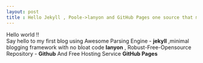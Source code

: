 ```yaml
---
layout: post
title : Hello Jekyll , Poole->lanyon and GitHub Pages one source that made me use them all togather
---
```


<div class="message">
  Hello world !! <Br>
   Say hello to my first blog using Awesome Parsing Engine - <strong>jekyll</strong> 
   ,minimal blogging framework with no bloat code <strong>lanyon</strong> ,
   Robust-Free-Opensource Repository - <strong>Github</strong> And Free Hosting Service <strong>GitHub Pages</strong> 
</div>
